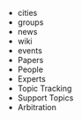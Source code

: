 - cities 
- groups 
- news
- wiki
- events
- Papers
- People
- Experts 
- Topic Tracking
- Support Topics
- Arbitration 